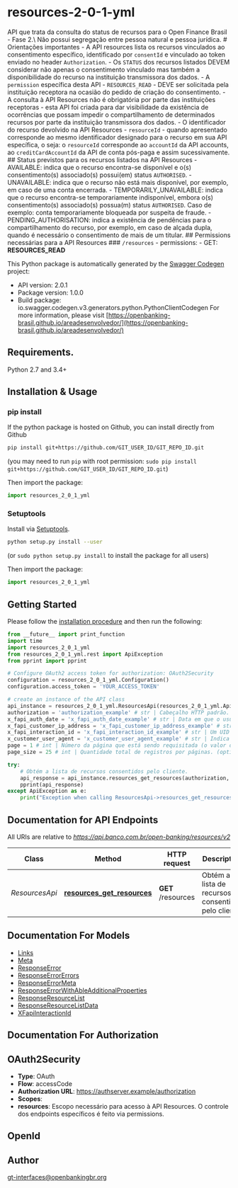 # resources-2-0-1-yml
API que trata da consulta do status de recursos para o Open Finance Brasil - Fase 2.\\ Não possui segregação entre pessoa natural e pessoa jurídica.  # Orientações importantes - A API resources lista os recursos vinculados ao consentimento específico, identificado por `consentId` e vinculado ao token enviado no header `Authorization`. - Os `STATUS` dos recursos listados DEVEM considerar não apenas o consentimento vinculado mas também a disponibilidade do recurso na instituição transmissora dos dados. - A `permission` específica desta API  - `RESOURCES_READ` - DEVE ser solicitada pela instituição receptora na ocasião do pedido de criação do consentimento. - A consulta à API Resources não é obrigatória por parte das instituições receptoras - esta API foi criada para dar visibilidade da existência de ocorrências que possam impedir o compartilhamento de determinados recursos por parte da instituição transmissora dos dados. - O identificador do recurso devolvido na API Resources - `resourceId` - quando apresentado corresponde ao mesmo identificador designado para o recurso em sua API específica, o seja: o `resourceId` corresponde ao `accountId` da API accounts, ao `creditCardAccountId` da API de conta pós-paga e assim sucessivamente.  ## Status previstos para os recursos listados na API Resources - AVAILABLE: indica que o recurso encontra-se disponível e o(s) consentimento(s) associado(s) possui(em) status `AUTHORISED`. - UNAVAILABLE: indica que o recurso não está mais disponível, por exemplo, em caso de uma conta encerrada. - TEMPORARILY_UNAVAILABLE: indica que o recurso encontra-se temporariamente indisponível, embora o(s) consentimento(s) associado(s) possua(m) status `AUTHORISED`.   Caso de exemplo: conta temporariamente bloqueada por suspeita de fraude. - PENDING_AUTHORISATION: indica a existência de pendências para o compartilhamento do recurso, por exemplo, em caso de alçada dupla, quando é necessário o consentimento de mais de um titular.  ## Permissions necessárias para a API Resources ### `/resources`   - permissions:     - GET: **RESOURCES_READ** 

This Python package is automatically generated by the [Swagger Codegen](https://github.com/swagger-api/swagger-codegen) project:

- API version: 2.0.1
- Package version: 1.0.0
- Build package: io.swagger.codegen.v3.generators.python.PythonClientCodegen
For more information, please visit [https://openbanking-brasil.github.io/areadesenvolvedor/](https://openbanking-brasil.github.io/areadesenvolvedor/)

## Requirements.

Python 2.7 and 3.4+

## Installation & Usage
### pip install

If the python package is hosted on Github, you can install directly from Github

```sh
pip install git+https://github.com/GIT_USER_ID/GIT_REPO_ID.git
```
(you may need to run `pip` with root permission: `sudo pip install git+https://github.com/GIT_USER_ID/GIT_REPO_ID.git`)

Then import the package:
```python
import resources_2_0_1_yml 
```

### Setuptools

Install via [Setuptools](http://pypi.python.org/pypi/setuptools).

```sh
python setup.py install --user
```
(or `sudo python setup.py install` to install the package for all users)

Then import the package:
```python
import resources_2_0_1_yml
```

## Getting Started

Please follow the [installation procedure](#installation--usage) and then run the following:

```python
from __future__ import print_function
import time
import resources_2_0_1_yml
from resources_2_0_1_yml.rest import ApiException
from pprint import pprint

# Configure OAuth2 access token for authorization: OAuth2Security
configuration = resources_2_0_1_yml.Configuration()
configuration.access_token = 'YOUR_ACCESS_TOKEN'

# create an instance of the API class
api_instance = resources_2_0_1_yml.ResourcesApi(resources_2_0_1_yml.ApiClient(configuration))
authorization = 'authorization_example' # str | Cabeçalho HTTP padrão. Permite que as credenciais sejam fornecidas dependendo do tipo de recurso solicitado
x_fapi_auth_date = 'x_fapi_auth_date_example' # str | Data em que o usuário logou pela última vez com o receptor. Representada de acordo com a [RFC7231](https://tools.ietf.org/html/rfc7231).Exemplo: Sun, 10 Sep 2017 19:43:31 UTC (optional)
x_fapi_customer_ip_address = 'x_fapi_customer_ip_address_example' # str | O endereço IP do usuário se estiver atualmente logado com o receptor. (optional)
x_fapi_interaction_id = 'x_fapi_interaction_id_example' # str | Um UID [RFC4122](https://tools.ietf.org/html/rfc4122) usado como um ID de correlação. Se fornecido, o transmissor deve \"reproduzir\" esse valor no cabeçalho de resposta. (optional)
x_customer_user_agent = 'x_customer_user_agent_example' # str | Indica o user-agent que o usuário utiliza. (optional)
page = 1 # int | Número da página que está sendo requisitada (o valor da primeira página é 1). (optional) (default to 1)
page_size = 25 # int | Quantidade total de registros por páginas. (optional) (default to 25)

try:
    # Obtém a lista de recursos consentidos pelo cliente.
    api_response = api_instance.resources_get_resources(authorization, x_fapi_auth_date=x_fapi_auth_date, x_fapi_customer_ip_address=x_fapi_customer_ip_address, x_fapi_interaction_id=x_fapi_interaction_id, x_customer_user_agent=x_customer_user_agent, page=page, page_size=page_size)
    pprint(api_response)
except ApiException as e:
    print("Exception when calling ResourcesApi->resources_get_resources: %s\n" % e)
```

## Documentation for API Endpoints

All URIs are relative to *https://api.banco.com.br/open-banking/resources/v2*

Class | Method | HTTP request | Description
------------ | ------------- | ------------- | -------------
*ResourcesApi* | [**resources_get_resources**](docs/ResourcesApi.md#resources_get_resources) | **GET** /resources | Obtém a lista de recursos consentidos pelo cliente.

## Documentation For Models

 - [Links](docs/Links.md)
 - [Meta](docs/Meta.md)
 - [ResponseError](docs/ResponseError.md)
 - [ResponseErrorErrors](docs/ResponseErrorErrors.md)
 - [ResponseErrorMeta](docs/ResponseErrorMeta.md)
 - [ResponseErrorWithAbleAdditionalProperties](docs/ResponseErrorWithAbleAdditionalProperties.md)
 - [ResponseResourceList](docs/ResponseResourceList.md)
 - [ResponseResourceListData](docs/ResponseResourceListData.md)
 - [XFapiInteractionId](docs/XFapiInteractionId.md)

## Documentation For Authorization


## OAuth2Security

- **Type**: OAuth
- **Flow**: accessCode
- **Authorization URL**: https://authserver.example/authorization
- **Scopes**: 
 - **resources**: Escopo necessário para acesso à API Resources. O controle dos endpoints específicos é feito via permissions.

## OpenId



## Author

gt-interfaces@openbankingbr.org
